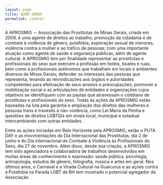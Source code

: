 ```yaml
---
layout: page
title: QUEM SOMOS
permalink: /sobre/
---
```


A APROSMIG -- Associação das Prostitutas de Minas Gerais, criada em 2009, é uma
agente de direitos ao trabalho, promoção da cidadania e de combate à violência
de gênero, putafobia, exploração sexual de menores, violência contra a mulher e
ao tráfico de pessoas; com uma importante atuação como agente de saúde e
segurança públicas, além de agente cultural. A APROSMIG tem por finalidade
representar as prostitutas e profissionais do sexo que exercem a profissão em
hotéis, boates e ruas, bem como a profissionais autônomos que trabalham em
locais e ambientes diversos de Minas Gerais; defender os interesses das pessoas
que representa, levando as reivindicações aos órgãos e autoridades competentes
para efetivação de seus anseios e preocupações; promover a mobilização social e
as articulações de entidades e organizações cujos objetivos se identifiquem com
as pautas que atravessam o cotidiano de prostitutas e profissionais do sexo.
Todas as ações da APROSMIG estão baseadas na luta pela garantia e ampliação dos
direitos das mulheres e pessoas trans e travestis à não-violência, como Lei
Maria da Penha e questões de direitos LGBTQIs em níveis  local, municipal e
estadual intercambiando com outras entidades.

Entre as ações iniciadas em Belo Horizonte pela APROSMIG, estão o PUTA DAY e as
movimentações do Dia Internacional das Prostitutas, dia 2 de junho e do Dia
Internacional de Combate à Violência às Profissionais do Sexo, dia 27 de
novembro. Além disso, desde sua criação, a APROSMIG tem sido agenciadora e
colaboradora de trabalhos desenvolvidos em muitas áreas de conhecimento e
expressão: saúde pública, psicologia, antropologia, estudos de gênero,
fotografia, música e artes em geral. Nos últimos anos, o Carnaval e a Virada
Cultural na Guaicurus e as ações contra a Putafobia na Parada LGBT de BH tem
mostrado o potencial agregador da Associação.
